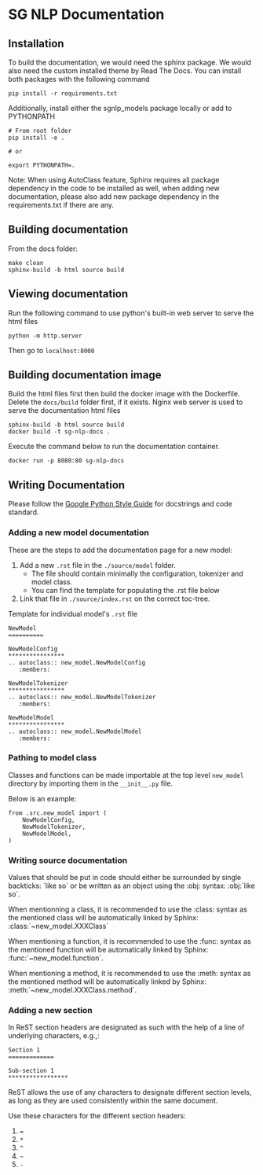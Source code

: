 # SG NLP Documentation

## Installation

To build the documentation, we would need the sphinx package. We would also need the custom installed theme by Read The Docs.
You can install both packages with the following command

```
pip install -r requirements.txt
```

Additionally, install either the sgnlp_models package locally or add to PYTHONPATH

```
# From root folder
pip install -e .

# or

export PYTHONPATH=.
```

Note: When using AutoClass feature, Sphinx requires all package dependency in the code to be installed as well, when adding new documentation, please also add new package dependency in the requirements.txt if there are any.

## Building documentation

From the docs folder:

```
make clean
sphinx-build -b html source build
```

## Viewing documentation

Run the following command to use python's built-in web server to serve the html files

```
python -m http.server
```

Then go to `localhost:8000`

## Building documentation image

Build the html files first then build the docker image with the Dockerfile. Delete the `docs/build` folder first, if it exists.
Nginx web server is used to serve the documentation html files

```
sphinx-build -b html source build
docker build -t sg-nlp-docs .
```

Execute the command below to run the documentation container.

```
docker run -p 8080:80 sg-nlp-docs
```

## Writing Documentation

Please follow the [Google Python Style Guide](https://google.github.io/styleguide/pyguide.html) for docstrings and code standard.

### Adding a new model documentation

These are the steps to add the documentation page for a new model:

1. Add a new `.rst` file in the `./source/model` folder.
   - The file should contain minimally the configuration, tokenizer and model class.
   - You can find the template for populating the .rst file below
1. Link that file in `./source/index.rst` on the correct toc-tree.

Template for individual model's `.rst` file

```
NewModel
==========

NewModelConfig
****************
.. autoclass:: new_model.NewModelConfig
   :members:

NewModelTokenizer
****************
.. autoclass:: new_model.NewModelTokenizer
   :members:

NewModelModel
****************
.. autoclass:: new_model.NewModelModel
   :members:
```

### Pathing to model class

Classes and functions can be made importable at the top level `new_model` directory by importing them in the `__init__.py` file.

Below is an example:

```
from .src.new_model import (
    NewModelConfig,
    NewModelTokenizer,
    NewModelModel,
)
```

### Writing source documentation

Values that should be put in code should either be surrounded by single backticks: \`like so\` or be written as an object using the :obj: syntax: :obj:\`like so\`.

When mentionning a class, it is recommended to use the :class: syntax as the mentioned class will be automatically linked by Sphinx: :class:\`~new_model.XXXClass\`

When mentioning a function, it is recommended to use the :func: syntax as the mentioned function will be automatically linked by Sphinx: :func:\`~new_model.function\`.

When mentioning a method, it is recommended to use the :meth: syntax as the mentioned method will be automatically linked by Sphinx: :meth:\`~new_model.XXXClass.method\`.

### Adding a new section

In ReST section headers are designated as such with the help of a line of underlying characters, e.g.,:

```
Section 1
=============

Sub-section 1
*****************
```

ReST allows the use of any characters to designate different section levels, as long as they are used consistently within the same document.

Use these characters for the different section headers:

1. `=`
1. `*`
1. `^`
1. `~`
1. `-`
